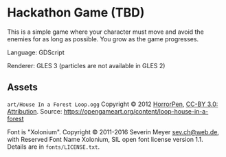 # Hackathon Game (TBD)

This is a simple game where your character must move
and avoid the enemies for as long as possible. You grow
as the game progresses.

Language: GDScript

Renderer: GLES 3 (particles are not available in GLES 2)

## Assets

`art/House In a Forest Loop.ogg` Copyright &copy; 2012 [HorrorPen](https://opengameart.org/users/horrorpen), [CC-BY 3.0: Attribution](http://creativecommons.org/licenses/by/3.0/). Source: https://opengameart.org/content/loop-house-in-a-forest

Font is "Xolonium". Copyright &copy; 2011-2016 Severin Meyer <sev.ch@web.de>, with Reserved Font Name Xolonium, SIL open font license version 1.1. Details are in `fonts/LICENSE.txt`.
